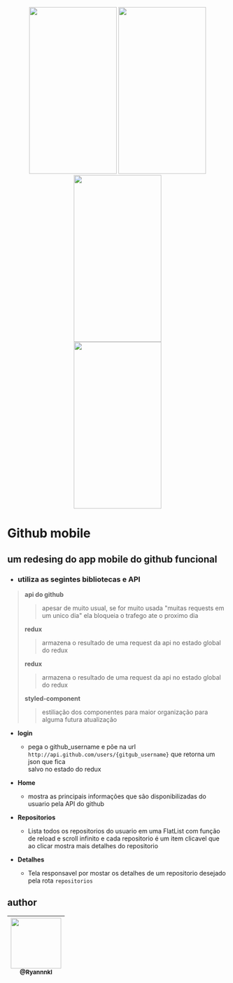<p align="center">
   <img src="https://i.ibb.co/bmTBnj3/Screenshot-20200411-181950-Expo.jpg" width="200" height="380">
   <img src="https://i.ibb.co/yQdp1ZF/Screenshot-20200411-181937-Expo.jpg" width="200" height="380">
   <img src="https://i.ibb.co/cL1Yk92/Screenshot-20200413-145729-Expo.jpg" width="200" height="380">
   <br/>
   <img src="https://i.ibb.co/f4fH0Pr/Screenshot-20200413-145719-Expo.jpg" width="200" height="380">
</p>

# Github mobile

## um redesing do app mobile do github funcional

- ### utiliza as segintes bibliotecas e API

> **api do github**
>
> > apesar de muito usual, se for muito usada "muitas requests em um unico dia" ela bloqueia o trafego ate o proximo dia
>
> **redux**
>
> > armazena o resultado de uma request da api no estado global do redux
>
> **redux**
>
> > armazena o resultado de uma request da api no estado global do redux
>
> **styled-component**
>
> > estiliação dos componentes para maior organização para alguma futura atualização

- **login**

  - pega o github_username e põe na url `http://api.github.com/users/{gitgub_username}` que retorna um json que fica <br/> salvo no estado do redux

- **Home**

  - mostra as principais informações que são disponibilizadas do usuario pela API do github

- **Repositorios**

  - Lista todos os repositorios do usuario em uma FlatList com função de reload e scroll infinito e cada repositorio é um item clicavel que ao clicar mostra mais detalhes do repositorio

- **Detalhes**
  - Tela responsavel por mostar os detalhes de um repositorio desejado pela rota `repositorios`

## author

| [<img src="https://avatars1.githubusercontent.com/u/48577990?v=4" width=115><br><sub>@Ryannnkl</sub>](https://github.com/Ryannnkl) |
| :--------------------------------------------------------------------------------------------------------------------------------: |

